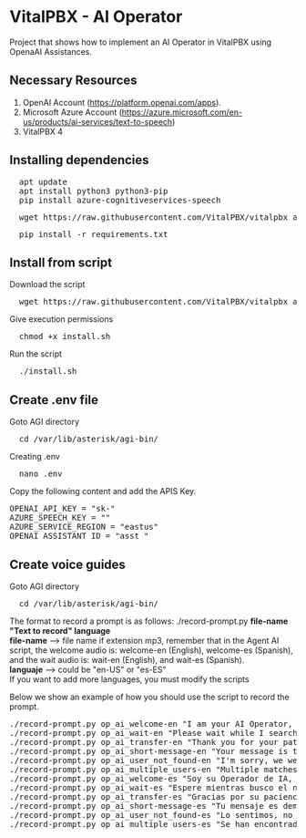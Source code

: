 # VitalPBX - AI Operator
Project that shows how to implement an AI Operator in VitalPBX using OpenaAI Assistances.
## Necessary Resources
1.	OpenAI Account (https://platform.openai.com/apps).
2.	Microsoft Azure Account (https://azure.microsoft.com/en-us/products/ai-services/text-to-speech)
3.	VitalPBX 4

## Installing dependencies
<pre>
  apt update
  apt install python3 python3-pip
  pip install azure-cognitiveservices-speech
</pre>

<pre>
  wget https://raw.githubusercontent.com/VitalPBX/vitalpbx_agent_ai_chatgpt/main/requirements.txt
</pre>

<pre>
  pip install -r requirements.txt
</pre>

## Install from script
Download the script
<pre>
  wget https://raw.githubusercontent.com/VitalPBX/vitalpbx_agent_ai_chatgpt/main/install.sh
</pre>

Give execution permissions
<pre>
  chmod +x install.sh
</pre>

Run the script
<pre>
  ./install.sh
</pre>

## Create .env file
Goto AGI directory
<pre>
  cd /var/lib/asterisk/agi-bin/
</pre>

Creating .env
<pre>
  nano .env
</pre>

Copy the following content and add the APIS Key.
<pre>
OPENAI_API_KEY = "sk-"
AZURE_SPEECH_KEY = ""
AZURE_SERVICE_REGION = "eastus"
OPENAI_ASSISTANT_ID = "asst_"
</pre>

## Create voice guides
Goto AGI directory
<pre>
  cd /var/lib/asterisk/agi-bin/
</pre>

The format to record a prompt is as follows:
./record-prompt.py <strong>file-name "Text to record" language</strong><br>
<strong>file-name</strong> --> file name if extension mp3, remember that in the Agent AI script, the welcome audio is: welcome-en (English), welcome-es (Spanish), and the wait audio is: wait-en (English), and wait-es (Spanish).<br>
<strong>languaje</strong> --> could be "en-US" or "es-ES"<br>
If you want to add more languages, you must modify the scripts<br>

Below we show an example of how you should use the script to record the prompt.
<pre>
./record-prompt.py op_ai_welcome-en "I am your AI Operator, after hearing the tone, could you please tell me the name of the person or the area you wish to communicate with?" "en-US"
./record-prompt.py op_ai_wait-en "Please wait while I search for the extension number." "en-US"
./record-prompt.py op_ai_transfer-en "Thank you for your patience. We are currently transferring your call to the appropriate party. Please hold." "en-US"
./record-prompt.py op_ai_short-message-en "Your message is too short, please try again." "en-US"
./record-prompt.py op_ai_user_not_found-en "I'm sorry, we were unable to find the information you requested. Please try again." "en-US"
./record-prompt.py op_ai_multiple_users-en "Multiple matches have been found, could you be more specific please." "en-US"
./record-prompt.py op_ai_welcome-es "Soy su Operador de IA, despues de escuchar el tono, ¿podría decirme el nombre de la persona o el área con la que desea comunicarse?" "es-ES"
./record-prompt.py op_ai_wait-es "Espere mientras busco el número de extensión." "es-ES"
./record-prompt.py op_ai_transfer-es "Gracias por su paciencia. Actualmente estamos transfiriendo su llamada al interlocutor correspondiente. Por favor espera." "es-ES"
./record-prompt.py op_ai_short-message-es "Tu mensaje es demasiado corto, inténtalo de nuevo." "es-ES"
./record-prompt.py op_ai_user_not_found-es "Lo sentimos, no pudimos encontrar la información que solicitaste. Inténtalo de nuevo." "es-ES"
./record-prompt.py op_ai_multiple_users-es "Se han encontrado varias coincidencias, ¿podría ser más específico, por favor?" "es-ES"
</pre>

